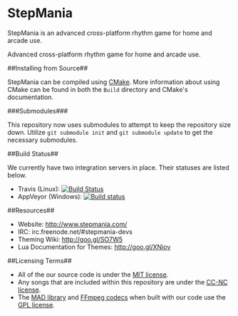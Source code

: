 StepMania
=========

StepMania is an advanced cross-platform rhythm game for home and arcade use.

Advanced cross-platform rhythm game for home and arcade use.

##Installing from Source##

StepMania can be compiled using [CMake](http://www.cmake.org/). More information about using CMake can be found in both the `Build` directory and CMake's documentation.

###Submodules###

This repository now uses submodules to attempt to keep the repository size down. Utilize `git submodule init` and `git submodule update` to get the necessary submodules.

##Build Status##

We currently have two integration servers in place. Their statuses are listed below.

* Travis (Linux): [![Build Status](https://travis-ci.org/stepmania/stepmania.svg?branch=master)](https://travis-ci.org/stepmania/stepmania)
* AppVeyor (Windows): [![Build status](https://ci.appveyor.com/api/projects/status/e932dk2o3anki27p?svg=true)](https://ci.appveyor.com/project/wolfman2000/stepmania-wm87c)

##Resources##

* Website: http://www.stepmania.com/
* IRC: irc.freenode.net/#stepmania-devs
* Theming Wiki: http://goo.gl/SO7W5
* Lua Documentation for Themes: http://goo.gl/XNiov

##Licensing Terms##

* All of the our source code is under the [MIT license](http://opensource.org/licenses/MIT).
* Any songs that are included within this repository are under the [<abbr title="Creative Commons Non-Commercial">CC-NC</abbr> license](https://creativecommons.org/).
* The [MAD library](http://www.underbit.com/products/mad/) and [FFmpeg codecs](https://www.ffmpeg.org/) when built with our code use the [GPL license](http://www.gnu.org).

